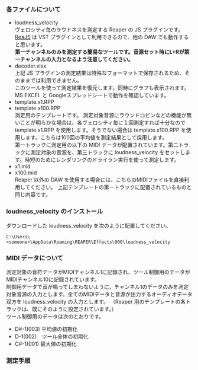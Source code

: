 ### 各ファイルについて
- loudness_velocity  
ヴェロシティ毎のラウドネスを測定する Reaper の JS プラグインです。  
[ReaJS](https://www.reaper.fm/reaplugs/) は VST プラグインとして利用できるので、他の DAW でも動作すると思います。  
**第一チャンネルのみを測定する簡易なツールです。音源セット時にL+Rが第一チャンネルの入力となるよう注意してください。**
- decoder.xlsx  
上記 JS プラグインの測定結果は特殊なフォーマットで保存されるため、そのままでは利用できません。  
このツールを使って測定結果を復元します。同時にグラフも表示されます。  
MS EXCEL と Googleスプレッドシートで動作を確認しています。
- template.x1.RPP
- template.x100.RPP  
測定用のテンプレートです。
測定対象音源にラウンドロビンなどの機能が無いことが明らかな場合は、各ヴェロシティ毎に１回測定すれば十分なので template.x1.RPP を使用します。そうでない場合は template.x100.RPP を使用します。こちらは100回の平均値を測定結果として採用します。  
第一トラックに測定用の以下の MIDI データが配置されています。第二トラックに測定対象の音源を、第三トラックに loudness_velocity をセットします。時短のためにレンダリングのドライラン実行を使って測定します。
- x1.mid
- x100.mid  
Reaper 以外の DAW を使用する場合には、こちらのMIDIファイルを直接利用してください。
上記テンプレートの第一トラックに配置されているものと同じ内容です。

### loudness_velocity のインストール
ダウンロードした loudness_velocity を次のように配置してください。
```
C:\Users\<someone>\AppData\Roaming\REAPER\Effects\000\loudness_velocity  
```

### MIDI データについて
測定対象の音符データがMIDIチャンネル1に記録され、ツール制御用のデータがMIDIチャンネル10に記録されています。  
制御用データで音が鳴ってしまわないように、チャンネル1のデータのみを測定対象音源の入力とします。全てのMIDIデータと音源が出力するオーディオデータ双方を loudness_velocity の入力とします。
（Reaper 用のテンプレートの各トラックは、既にそのように設定されています。）  
ツール制御用のデータは次のとおりです。
- D#-1(003) 平均値の初期化
- D-1(002)　ツール全体の初期化
- C#-1(001) 最大値の初期化

### 測定手順
